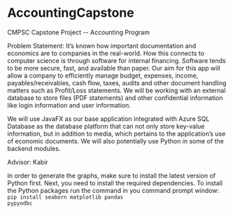 # AccountingCapstone
 CMPSC Capstone Project -- Accounting Program

Problem Statement:
It’s known how important documentation and economics are to companies in the
real-world. How this connects to computer science is through software for internal
financing. Software tends to be more secure, fast, and available than paper.
Our aim for this app will allow a company to efficiently manage budget, expenses,
income, payables/receivables, cash flow, taxes, audits and other document handling
matters such as Profit/Loss statements. We will be working with an external database
to store files (PDF statements) and other confidential information like login information
and user information.

We will use JavaFX as our base application integrated with Azure SQL Database as the database
platform that can not only store key-value information, but in addition to media, which
pertains to the application’s use of economic documents. We will also potentially use
Python in some of the backend modules.

Advisor: Kabir

In order to generate the graphs, make sure to install the latest version of Python first.
Next, you need to install the required dependencies. To install the Python packages run the command in you command prompt window: <br> 
<code>pip install seaborn matplotlib pandas pypyodbc</code>
